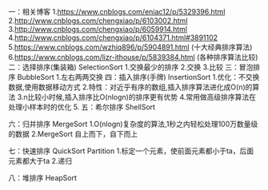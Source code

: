一：相关博客
    1.https://www.cnblogs.com/eniac12/p/5329396.html
    2.http://www.cnblogs.com/chengxiao/p/6103002.html
    3.http://www.cnblogs.com/chengxiao/p/6059914.html
    4.http://www.cnblogs.com/chengxiao/p/6104371.html#3891102
    5.https://www.cnblogs.com/wzhiq896/p/5904891.html (十大经典排序算法)
    6.https://www.cnblogs.com/lizr-ithouse/p/5839384.html (各种排序算法比较)
二：选择排序(集装箱) SelectionSort
    1.交换最少的排序
    2.交换
    3.比较
三：冒泡排序 BubbleSort
    1.左右两两交换
四：插入排序(手牌) InsertionSort
    1.优化：不交换数据,使用数据移动方式
    2.特性：对近乎有序的数组,插入排序算法进化成O(n)的算法
    3.n比较小时候,插入排序比O(nlogn)的排序更有优势
    4.常用做高级排序算法在处理小样本时的优化
    5.
五：希尔排序 ShellSort

六：归并排序 MergeSort
    1.O(nlogn)复杂度的算法,1秒之内轻松处理100万数量级的数据
    2.MergeSort 自上而下，自下而上

七：快速排序 QuickSort   Partition
    1.标定一个元素，使前面元素都小于ta，后面元素都大于ta
    2.递归

八：堆排序 HeapSort
